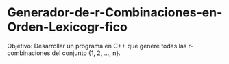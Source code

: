 # Generador-de-r-Combinaciones-en-Orden-Lexicogr-fico
Objetivo:  Desarrollar un programa en C++ que genere todas las r-combinaciones del conjunto {1, 2, ..., n}.
